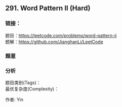 ## 291. Word Pattern II (Hard)

### **链接**：
题目：https://leetcode.com/problems/word-pattern-ii  
题解：https://github.com/JianghanLi/LeetCode

### **题意**



### **分析**  
题目类别(Tags)：  
最优复杂度(Complexity)：  



作者: Yin
